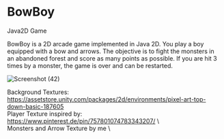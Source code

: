 # BowBoy
Java2D Game

BowBoy is a 2D arcade game implemented in Java 2D. You play a boy equipped with a bow and arrows. 
The objective is to fight the monsters in an abandoned forest and score as many points as possible. 
If you are hit 3 times by a monster, the game is over and can be restarted.

![Screenshot (42)](https://user-images.githubusercontent.com/93867224/201686053-ee9c9754-45e7-4c79-834d-458865a317ec.png)

Background Textures: https://assetstore.unity.com/packages/2d/environments/pixel-art-top-down-basic-187605  \
Player Texture inspired by: https://www.pinterest.de/pin/757801074783343207/                                \       
Monsters and Arrow Texture by me                                                                            \
